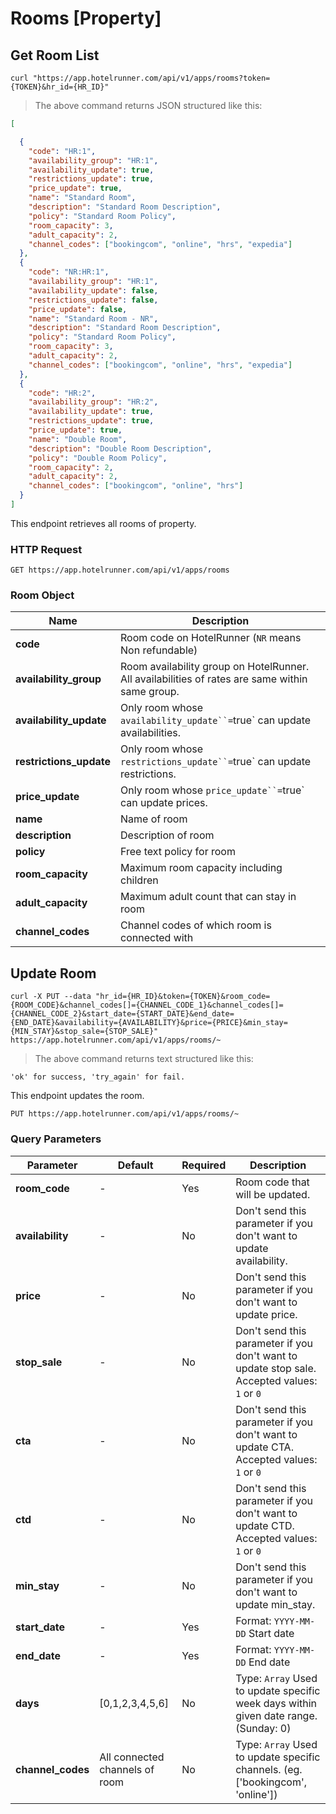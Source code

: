 # Rooms [Property]

## Get Room List

```shell
curl "https://app.hotelrunner.com/api/v1/apps/rooms?token={TOKEN}&hr_id={HR_ID}"
```

> The above command returns JSON structured like this:

```json
[

  {
    "code": "HR:1",
    "availability_group": "HR:1",
    "availability_update": true,
    "restrictions_update": true,
    "price_update": true,
    "name": "Standard Room",
    "description": "Standard Room Description",
    "policy": "Standard Room Policy",
    "room_capacity": 3,
    "adult_capacity": 2,
    "channel_codes": ["bookingcom", "online", "hrs", "expedia"]
  },
  {
    "code": "NR:HR:1",
    "availability_group": "HR:1",
    "availability_update": false,
    "restrictions_update": false,
    "price_update": false,
    "name": "Standard Room - NR",
    "description": "Standard Room Description",
    "policy": "Standard Room Policy",
    "room_capacity": 3,
    "adult_capacity": 2,
    "channel_codes": ["bookingcom", "online", "hrs", "expedia"]
  },
  {
    "code": "HR:2",
    "availability_group": "HR:2",
    "availability_update": true,
    "restrictions_update": true,
    "price_update": true,
    "name": "Double Room",
    "description": "Double Room Description",
    "policy": "Double Room Policy",
    "room_capacity": 2,
    "adult_capacity": 2,
    "channel_codes": ["bookingcom", "online", "hrs"]
  }
]
```

This endpoint retrieves all rooms of property.

### HTTP Request

`GET https://app.hotelrunner.com/api/v1/apps/rooms`

### Room Object

Name | Description
------------ | ------
**code** | Room code on HotelRunner (`NR` means Non refundable)
**availability_group** | Room availability group on HotelRunner. All availabilities of rates are same within same group.  
**availability_update** | Only room whose `availability_update``=`true` can update availabilities.  
**restrictions_update** | Only room whose `restrictions_update``=`true` can update restrictions.  
**price_update** | Only room whose `price_update``=`true` can update prices.  
**name** | Name of room
**description** | Description of room
**policy** | Free text policy for room
**room_capacity** | Maximum room capacity including children
**adult_capacity** | Maximum adult count that can stay in room
**channel_codes** | Channel codes of which room is connected with


## Update Room


```shell
curl -X PUT --data "hr_id={HR_ID}&token={TOKEN}&room_code={ROOM_CODE}&channel_codes[]={CHANNEL_CODE_1}&channel_codes[]={CHANNEL_CODE_2}&start_date={START_DATE}&end_date={END_DATE}&availability={AVAILABILITY}&price={PRICE}&min_stay={MIN_STAY}&stop_sale={STOP_SALE}" https://app.hotelrunner.com/api/v1/apps/rooms/~
```

> The above command returns text structured like this:

```text
'ok' for success, 'try_again' for fail.
```


This endpoint updates the room.


`PUT https://app.hotelrunner.com/api/v1/apps/rooms/~`

### Query Parameters

Parameter | Default | Required | Description
------------ | ------ | ------- | -----------
**room_code** | - | Yes | Room code that will be updated.
**availability** | - | No | Don't send this parameter if you don't want to update availability.
**price** | - | No | Don't send this parameter if you don't want to update price.
**stop_sale** | - | No | Don't send this parameter if you don't want to update stop sale. Accepted values: `1` or `0`
**cta** | - | No | Don't send this parameter if you don't want to update CTA. Accepted values: `1` or `0`
**ctd** | - | No | Don't send this parameter if you don't want to update CTD. Accepted values: `1` or `0`
**min_stay** | - | No | Don't send this parameter if you don't want to update min_stay.
**start_date** | - | Yes | Format: `YYYY-MM-DD` Start date
**end_date** | - | Yes | Format: `YYYY-MM-DD` End date
**days** | [0,1,2,3,4,5,6] | No | Type: `Array` Used to update specific week days within given date range. (Sunday: 0)
**channel_codes** | All connected channels of room | No | Type: `Array` Used to update specific channels. (eg. ['bookingcom', 'online'])

